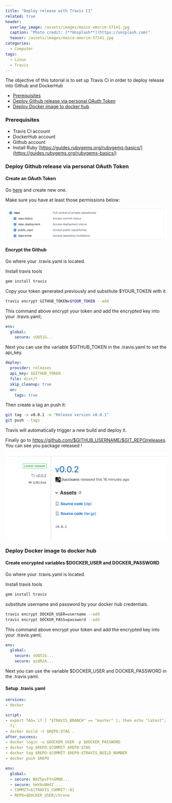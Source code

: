 ```yaml
---
title: "Deploy release with Travis CI"
related: true
header:
  overlay_image: /assets/images/maico-amorim-57141.jpg
  caption: "Photo credit: [**Unsplash**](https://unsplash.com)"
  teaser: /assets/images/maico-amorim-57141.jpg
categories:
  - Computer
tags:
  - Linux
  - Travis
---
```


The objective of this tutorial is to set up Travis Ci in order to deploy release into Github and DockerHub


- [Prerequisites](#prerequisites)
- [Deploy Github release via personal OAuth Token](#deploy-github-release-via-personal-oauth-token)
- [Deploy Docker image to docker hub](#deploy-docker-image-to-docker-hub)

### Prerequisites

- Travis CI account
- DockerHub account
- Github account
- Install Ruby [https://guides.rubygems.org/rubygems-basics/](https://guides.rubygems.org/rubygems-basics/)

### Deploy Github release via personal OAuth Token

#### Create an OAuth Token

Go [here](https://github.com/settings/tokens) and create new one.

Make sure you have at least those permissions below:

![token-scope](/assets/images/token_scope.png)

#### Encrypt the Github

Go where your .travis.yaml is located.

Install travis tools

```bash
gem install travis
```

Copy your token generated previously and substitute $YOUR_TOKEN with it.

```bash
travis encrypt GITHUB_TOKEN=$YOUR_TOKEN --add
```

This command above encrypt your token and add the encrypted key into your .travis.yaml;

```yaml
env:
  global:
    secure: sOQ51G...
```

Next you can use the variable $GITHUB_TOKEN in the .travis.yaml to set the api_key.

```yaml
deploy:
  provider: releases
  api_key: $GITHUB_TOKEN
  file: dist/*
  skip_cleanup: true
  on:
    tags: true
```

Then create a tag an push it:

```bash
git tag -a v0.0.1 -m "Release version v0.0.1"
git push --tags
```

Travis will automatically trigger a new build and deploy it.

Finally go to https://github.com/$GITHUB_USERNAME/$GIT_REPO/releases. You can see you package released !

![github-release](/assets/images/github-release.png)


### Deploy Docker image to docker hub

#### Create encrypted variables $DOCKER_USER and DOCKER_PASSWORD

Go where your .travis.yaml is located.

Install travis tools

```bash
gem install travis
```

substitute username and password by your docker hub credentials.

```bash
travis encrypt DOCKER_USER=username --add
travis encrypt DOCKER_PASS=password --add
```
This command above encrypt your token and add the encrypted key into your .travis.yaml;

```yaml
env:
  global:
    secure: sOQ51G...
    secure: qiQR2A...
```

Next you can use the variable $DOCKER_USER and DOCKER_PASSWORD in the .travis.yaml.

#### Setup .travis.yaml

```yaml
services:
- docker
```

```yaml
script:
- export TAG=`if [ "$TRAVIS_BRANCH" == "master" ]; then echo "latest"; else echo $TRAVIS_BRANCH;
  fi`
- docker build -t $REPO:$TAG .
after_success:
- docker login -u $DOCKER_USER -p $DOCKER_PASSWORD
- docker tag $REPO:$COMMIT $REPO:$TAG
- docker tag $REPO:$COMMIT $REPO:$TRAVIS_BUILD_NUMBER
- docker push $REPO
```

```yaml
env:
  global:
  - secure: B8Z5pvFYnGMQR...
  - secure: hmVbuNH4Z....
  - COMMIT=${TRAVIS_COMMIT::8}
  - REPO=$DOCKER_USER/chrono
```